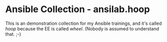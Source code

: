 # Ansible Collection - ansilab.hoop

This is an demonstration collection for my Ansible trainings, and it's called
_hoop_ because the EE is called _wheel_. (Nobody is assumed to understand that. ;-)



